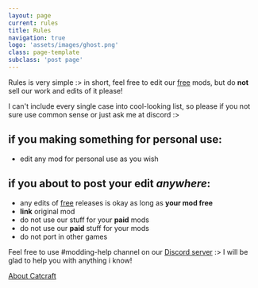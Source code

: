 ```yaml
---
layout: page
current: rules
title: Rules
navigation: true
logo: 'assets/images/ghost.png'
class: page-template
subclass: 'post page'
---
```


Rules is very simple :> in short, feel free to edit our <a href="https://www.xivmodarchive.com/user/111283" target="_blank">free</a> mods, but do **not** sell our work and edits of it please!

I can't include every single case into cool-looking list, so please if you not sure use common sense or just ask me at discord :>

## if you making something for personal use:
- edit any mod for personal use as you wish

## if you about to post your edit *anywhere*:
- any edits of <a href="https://www.xivmodarchive.com/user/111283" target="_blank">free</a> releases is okay as long as **your mod free**
- **link** original mod
- do not use our stuff for your **paid** mods
- do not use our **paid** stuff for your mods
- do not port in other games

Feel free to use #modding-help channel on our <a href="https://discord.gg/yPbUXazxQ3" target="_blank">Discord server</a> :> I will be glad to help you with anything i know!

<a href="{{ site.baseurl }}about/">About Catcraft</a>
